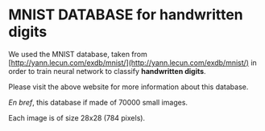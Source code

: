 # MNIST DATABASE for handwritten digits

We used the MNIST database, taken from
[http://yann.lecun.com/exdb/mnist/](http://yann.lecun.com/exdb/mnist/) in order
to train neural network to classify __handwritten digits__.

Please visit the above website for more information about this database.

_En bref_, this database if made of 70000 small images.

Each image is of size 28x28 (784 pixels).